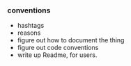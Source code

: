 ### conventions

- hashtags
- reasons
- figure out how to document the thing
- figure out code conventions
- write up Readme, for users. 



